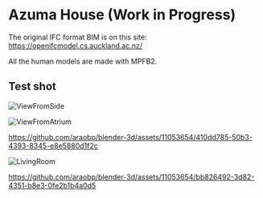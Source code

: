 # Azuma House (Work in Progress)

The original IFC format BIM is on this site: https://openifcmodel.cs.auckland.ac.nz/

All the human models are made with MPFB2.

## Test shot

![ViewFromSide](https://github.com/araobp/blender-3d/assets/11053654/998b86cd-2c4a-44ef-b945-36a883541069)

![ViewFromAtrium](https://github.com/araobp/blender-3d/assets/11053654/c233f7ae-905b-4213-8dd3-b308be4082b9)

https://github.com/araobp/blender-3d/assets/11053654/410dd785-50b3-4393-8345-e8e5880d1f2c

![LivingRoom](https://github.com/araobp/blender-3d/assets/11053654/13ac0978-a6a7-4090-aed8-6d50c11c73fe)

https://github.com/araobp/blender-3d/assets/11053654/bb826492-3d82-4351-b8e3-0fe2b1b4a0d5
